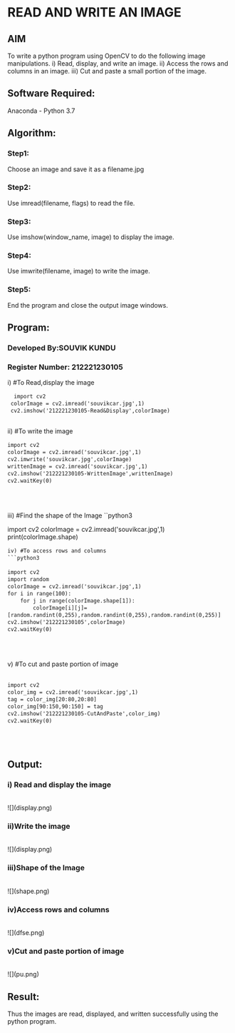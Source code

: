 # READ AND WRITE AN IMAGE
## AIM
To write a python program using OpenCV to do the following image manipulations.
i) Read, display, and write an image.
ii) Access the rows and columns in an image.
iii) Cut and paste a small portion of the image.

## Software Required:
Anaconda - Python 3.7
## Algorithm:
### Step1:
Choose an image and save it as a filename.jpg
### Step2:
Use imread(filename, flags) to read the file.
### Step3:
Use imshow(window_name, image) to display the image.
### Step4:
Use imwrite(filename, image) to write the image.
### Step5:
End the program and close the output image windows.
## Program:
### Developed By:SOUVIK KUNDU
### Register Number: 212221230105
i) #To Read,display the image
```
  import cv2
 colorImage = cv2.imread('souvikcar.jpg',1)
 cv2.imshow('212221230105-Read&Display',colorImage)


```
ii) #To write the image
```
import cv2
colorImage = cv2.imread('souvikcar.jpg',1)
cv2.imwrite('souvikcar.jpg',colorImage)
writtenImage = cv2.imread('souvikcar.jpg',1)
cv2.imshow('212221230105-WrittenImage',writtenImage)
cv2.waitKey(0)




```
iii) #Find the shape of the Image
``python3

import cv2
colorImage = cv2.imread('souvikcar.jpg',1)
print(colorImage.shape)





```
iv) #To access rows and columns
```python3

import cv2
import random
colorImage = cv2.imread('souvikcar.jpg',1)
for i in range(100):
    for j in range(colorImage.shape[1]):
        colorImage[i][j]=[random.randint(0,255),random.randint(0,255),random.randint(0,255)]
cv2.imshow('212221230105',colorImage)
cv2.waitKey(0)




```
v) #To cut and paste portion of image
```python3

import cv2
color_img = cv2.imread('souvikcar.jpg',1)
tag = color_img[20:80,20:80]
color_img[90:150,90:150] = tag
cv2.imshow('212221230105-CutAndPaste',color_img)
cv2.waitKey(0)




```

## Output:

### i) Read and display the image

<br>
![](display.png)
<br>

### ii)Write the image

<br>
![](display.png)
<br>

### iii)Shape of the Image

<br>
![](shape.png)
<br>

### iv)Access rows and columns
<br>
![](dfse.png)
<br>

### v)Cut and paste portion of image
<br>
![](pu.png)
<br>

## Result:
Thus the images are read, displayed, and written successfully using the python program.


